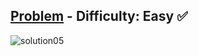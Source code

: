 [Problem](https://www.hackerrank.com/challenges/plus-minus/problem) - Difficulty: Easy :white_check_mark:
---
![solution05](https://user-images.githubusercontent.com/44196434/151678774-8e62083d-d0b4-44dd-b5ef-c07e7c9c8540.png)
